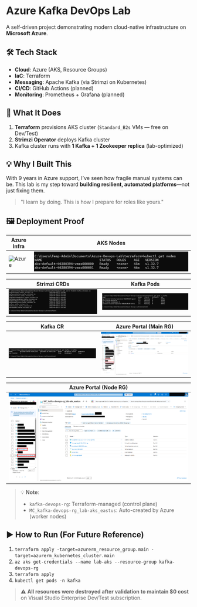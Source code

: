 # Azure Kafka DevOps Lab

A self-driven project demonstrating modern cloud-native infrastructure on **Microsoft Azure**.

## 🛠️ Tech Stack
- **Cloud**: Azure (AKS, Resource Groups)
- **IaC**: Terraform
- **Messaging**: Apache Kafka (via Strimzi on Kubernetes)
- **CI/CD**: GitHub Actions (planned)
- **Monitoring**: Prometheus + Grafana (planned)

## 🚀 What It Does
1. **Terraform** provisions AKS cluster (`Standard_B2s` VMs — free on Dev/Test)
2. **Strimzi Operator** deploys Kafka cluster
3. Kafka cluster runs with **1 Kafka + 1 Zookeeper replica** (lab-optimized)

## 💡 Why I Built This
With 9 years in Azure support, I’ve seen how fragile manual systems can be. This lab is my step toward **building resilient, automated platforms**—not just fixing them.

> "I learn by doing. This is how I prepare for roles like yours."

## 🖼️ Deployment Proof

| Azure Infra | AKS Nodes |
|-------------|-----------|
| ![Azure](screenshots/01-azure-infra-applied.png) | ![Nodes](screenshots/02-kubectl-nodes.png) |

| Strimzi CRDs | Kafka Pods |
|--------------|------------|
| ![CRDs](screenshots/03-strimzi-crds.png) | ![Pods](screenshots/04-kafka-pods.png) |

| Kafka CR | Azure Portal (Main RG) |
|----------|------------------------|
| ![CR](screenshots/05-kafka-cr.png) | ![Portal](screenshots/06a-azure-main-rg.png) |

| Azure Portal (Node RG) |
|------------------------|
| ![Node RG](screenshots/06b-azure-node-rg.png) |

> 💡 **Note**:  
> - `kafka-devops-rg`: Terraform-managed (control plane)  
> - `MC_kafka-devops-rg_lab-aks_eastus`: Auto-created by Azure (worker nodes)

## ▶️ How to Run (For Future Reference)
1. `terraform apply -target=azurerm_resource_group.main -target=azurerm_kubernetes_cluster.main`
2. `az aks get-credentials --name lab-aks --resource-group kafka-devops-rg`
3. `terraform apply`
4. `kubectl get pods -n kafka`

> ⚠️ **All resources were destroyed after validation to maintain $0 cost** on Visual Studio Enterprise Dev/Test subscription.